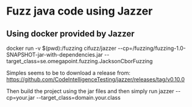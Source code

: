 # Fuzz java code using Jazzer


## Using docker provided by Jazzer
docker run -v $(pwd):/fuzzing cifuzz/jazzer --cp=/fuzzing/fuzzing-1.0-SNAPSHOT-jar-with-dependencies.jar --target_class=se.omegapoint.fuzzing.JacksonCborFuzzing


Simples seems to be to download a release from:
https://github.com/CodeIntelligenceTesting/jazzer/releases/tag/v0.10.0

Then build the project using the jar files and then simply run
jazzer --cp=your.jar --target_class=domain.your.class